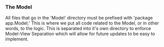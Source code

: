 ### The Model
All files that go in the 'Model' directory must be prefixed with 'package app.Model;'
This is where we put all code related to the Model, or in other words, to the logic.
This is separated into it's own directory to enforce Model-View Separation which will allow for future updates to be easy to implement.
